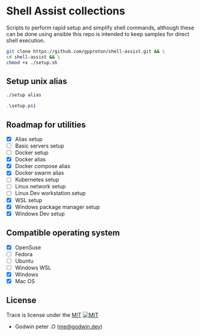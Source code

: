 # Shell Assist collections

Scripts to perform rapid setup and simplify shell commands, although these can be done using ansible this repo is intended to keep samples for direct shell execution.

```bash
git clone https://github.com/gpproton/shell-assist.git && \
cd shell-assist && \
chmod +x ./setup.sh
```

## Setup unix alias

```bash
./setup alias
```

```powershell
.\setup.ps1
```

## Roadmap for utilities
- [x] Alias setup
- [ ] Basic servers setup
- [ ] Docker setup
- [x] Docker alias
- [x] Docker compose alias
- [x] Docker swarm alias
- [ ] Kubernetes setup
- [ ] Linux network setup
- [ ] Linux Dev workstation setup
- [x] WSL setup
- [x] Windows package manager setup
- [x] Windows Dev setup

## Compatible operating system
- [x] OpenSuse
- [ ] Fedora
- [ ] Ubuntu
- [ ] Windows WSL
- [x] Windows
- [x] Mac OS

## License

Trace is license under the [MIT](./LICENSE.md) [![MIT](https://img.shields.io/badge/mit-blue.svg?style=flat-square)](./LICENSE.md)

- Godwin peter .O ([me@godwin.dev](mailto:me@godwin.dev))
